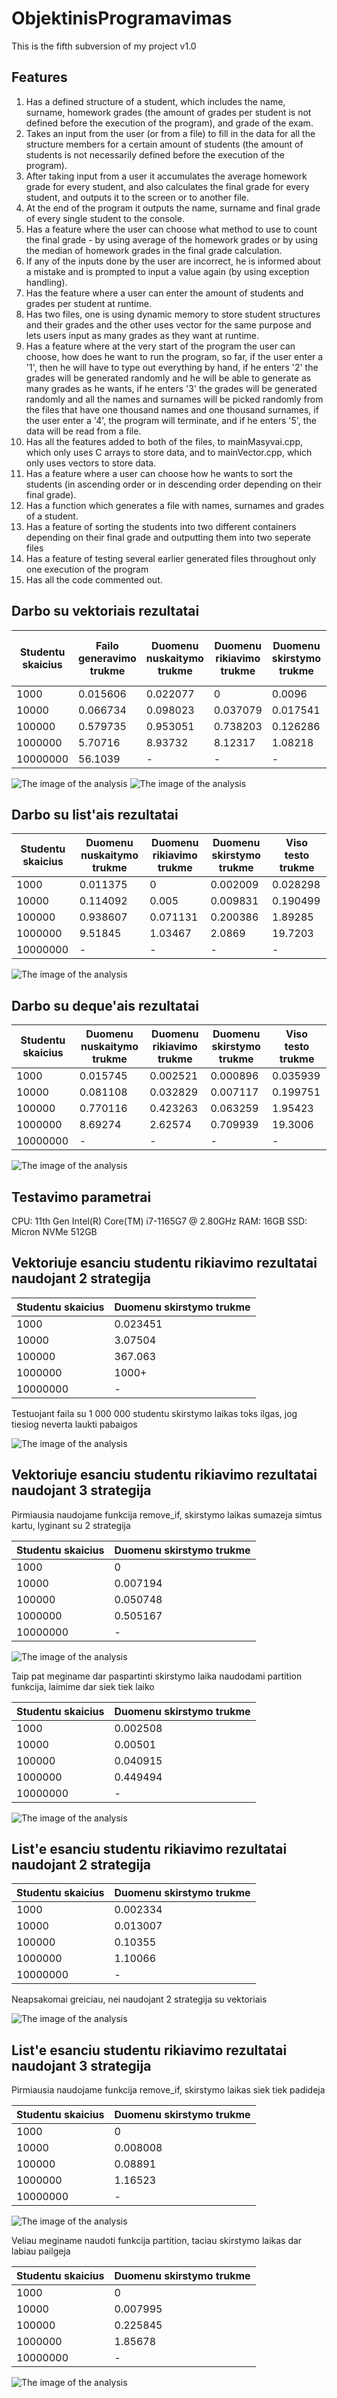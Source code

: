 # ObjektinisProgramavimas

This is the fifth subversion of my project v1.0

## Features

1. Has a defined structure of a student, which includes the name, surname, homework grades (the amount of grades per student is not defined before the execution of the program), and grade of the exam.
2. Takes an input from the user (or from a file) to fill in the data for all the structure members for a certain amount of students (the amount of students is not necessarily defined before the execution of the program).
3. After taking input from a user it accumulates the average homework grade for every student, and also calculates the final grade for every student, and outputs it to the screen or to another file.
4. At the end of the program it outputs the name, surname and final grade of every single student to the console.
5. Has a feature where the user can choose what method to use to count the final grade - by using average of the homework grades or by using the median of homework grades in the final grade calculation.
6. If any of the inputs done by the user are incorrect, he is informed about a mistake and is prompted to input a value again (by using exception handling).
7. Has the feature where a user can enter the amount of students and grades per student at runtime.
8. Has two files, one is using dynamic memory to store student structures and their grades and the other uses vector for the same purpose and lets users input as many grades as they want at runtime.
9. Has a feature where at the very start of the program the user can choose, how does he want to run the program, so far, if the user enter a '1', then he will have to type out everything by hand, if he enters '2' the grades will be generated randomly and he will be able to generate as many grades as he wants, if he enters '3' the grades will be generated randomly and all the names and surnames will be picked randomly from the files that have one thousand names and one thousand surnames, if the user enter a '4', the program will terminate, and if he enters '5', the data will be read from a file.
10. Has all the features added to both of the files, to mainMasyvai.cpp, which only uses C arrays to store data, and to mainVector.cpp, which only uses vectors to store data.
11. Has a feature where a user can choose how he wants to sort the students (in ascending order or in descending order depending on their final grade).
12. Has a function which generates a file with names, surnames and grades of a student.
13. Has a feature of sorting the students into two different containers depending on their final grade and outputting them into two seperate files
14. Has a feature of testing several earlier generated files throughout only one execution of the program
15. Has all the code commented out.

## Darbo su vektoriais rezultatai

| Studentu skaicius | Failo generavimo trukme | Duomenu nuskaitymo trukme | Duomenu rikiavimo trukme | Duomenu skirstymo trukme | Duomenu isvedimo i failus trukme | Viso testo trukme |
| ----------------- | ----------------------- | ------------------------- | ------------------------ | ------------------------ | -------------------------------- | ----------------- |
| 1000              | 0.015606                | 0.022077                  | 0                        | 0.0096                   | 0.014761                         | 0.046438          |
| 10000             | 0.066734                | 0.098023                  | 0.037079                 | 0.017541                 | 0.094765                         | 0.247408          |
| 100000            | 0.579735                | 0.953051                  | 0.738203                 | 0.126286                 | 0.721543                         | 2.53988           |
| 1000000           | 5.70716                 | 8.93732                   | 8.12317                  | 1.08218                  | 7.37217                          | 25.5148           |
| 10000000          | 56.1039                 | -                         | -                        | -                        | -                                | -                 |

![The image of the analysis](1.png)
![The image of the analysis](2.png)

## Darbo su list'ais rezultatai

| Studentu skaicius | Duomenu nuskaitymo trukme | Duomenu rikiavimo trukme | Duomenu skirstymo trukme | Viso testo trukme |
| ----------------- | ------------------------- | ------------------------ | ------------------------ | ----------------- |
| 1000              | 0.011375                  | 0                        | 0.002009                 | 0.028298          |
| 10000             | 0.114092                  | 0.005                    | 0.009831                 | 0.190499          |
| 100000            | 0.938607                  | 0.071131                 | 0.200386                 | 1.89285           |
| 1000000           | 9.51845                   | 1.03467                  | 2.0869                   | 19.7203           |
| 10000000          | -                         | -                        | -                        | -                 |

![The image of the analysis](3.png)

## Darbo su deque'ais rezultatai

| Studentu skaicius | Duomenu nuskaitymo trukme | Duomenu rikiavimo trukme | Duomenu skirstymo trukme | Viso testo trukme |
| ----------------- | ------------------------- | ------------------------ | ------------------------ | ----------------- |
| 1000              | 0.015745                  | 0.002521                 | 0.000896                 | 0.035939          |
| 10000             | 0.081108                  | 0.032829                 | 0.007117                 | 0.199751          |
| 100000            | 0.770116                  | 0.423263                 | 0.063259                 | 1.95423           |
| 1000000           | 8.69274                   | 2.62574                  | 0.709939                 | 19.3006           |
| 10000000          | -                         | -                        | -                        | -                 |

![The image of the analysis](4.png)

## Testavimo parametrai

CPU: 11th Gen Intel(R) Core(TM) i7-1165G7 @ 2.80GHz
RAM: 16GB
SSD: Micron NVMe 512GB

## Vektoriuje esanciu studentu rikiavimo rezultatai naudojant 2 strategija

| Studentu skaicius | Duomenu skirstymo trukme |
| ----------------- | ------------------------ |
| 1000              | 0.023451                 |
| 10000             | 3.07504                  |
| 100000            | 367.063                  |
| 1000000           | 1000+                    |
| 10000000          | -                        |

Testuojant faila su 1 000 000 studentu skirstymo laikas toks ilgas, jog tiesiog neverta laukti pabaigos

![The image of the analysis](5.png)

## Vektoriuje esanciu studentu rikiavimo rezultatai naudojant 3 strategija

Pirmiausia naudojame funkcija remove_if, skirstymo laikas sumazeja simtus kartu, lyginant su 2 strategija

| Studentu skaicius | Duomenu skirstymo trukme |
| ----------------- | ------------------------ |
| 1000              | 0                        |
| 10000             | 0.007194                 |
| 100000            | 0.050748                 |
| 1000000           | 0.505167                 |
| 10000000          | -                        |

![The image of the analysis](6.png)

Taip pat meginame dar paspartinti skirstymo laika naudodami partition funkcija, laimime dar siek tiek laiko

| Studentu skaicius | Duomenu skirstymo trukme |
| ----------------- | ------------------------ |
| 1000              | 0.002508                 |
| 10000             | 0.00501                  |
| 100000            | 0.040915                 |
| 1000000           | 0.449494                 |
| 10000000          | -                        |

![The image of the analysis](7.png)

## List'e esanciu studentu rikiavimo rezultatai naudojant 2 strategija

| Studentu skaicius | Duomenu skirstymo trukme |
| ----------------- | ------------------------ |
| 1000              | 0.002334                 |
| 10000             | 0.013007                 |
| 100000            | 0.10355                  |
| 1000000           | 1.10066                  |
| 10000000          | -                        |

Neapsakomai greiciau, nei naudojant 2 strategija su vektoriais

![The image of the analysis](8.png)

## List'e esanciu studentu rikiavimo rezultatai naudojant 3 strategija

Pirmiausia naudojame funkcija remove_if, skirstymo laikas siek tiek padideja

| Studentu skaicius | Duomenu skirstymo trukme |
| ----------------- | ------------------------ |
| 1000              | 0                        |
| 10000             | 0.008008                 |
| 100000            | 0.08891                  |
| 1000000           | 1.16523                  |
| 10000000          | -                        |

![The image of the analysis](9.png)

Veliau meginame naudoti funkcija partition, taciau skirstymo laikas dar labiau pailgeja

| Studentu skaicius | Duomenu skirstymo trukme |
| ----------------- | ------------------------ |
| 1000              | 0                        |
| 10000             | 0.007995                 |
| 100000            | 0.225845                 |
| 1000000           | 1.85678                  |
| 10000000          | -                        |

![The image of the analysis](10.png)